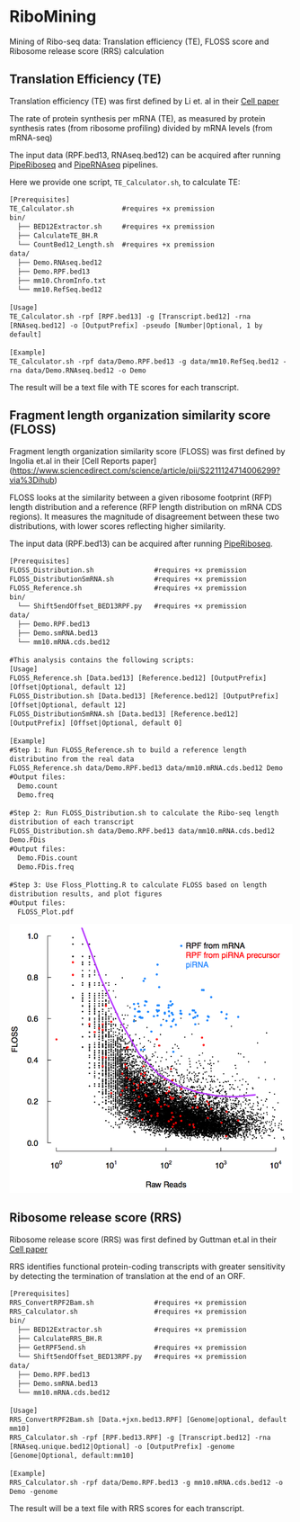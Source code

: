 # RiboMining

Mining of Ribo-seq data: Translation efficiency (TE), FLOSS score and Ribosome release score (RRS) calculation

## Translation Efficiency (TE)

Translation efficiency (TE) was first defined by Li et. al in their [Cell paper](https://www.sciencedirect.com/science/article/pii/S0092867414002323)

The rate of protein synthesis per mRNA (TE), as measured by protein synthesis rates (from ribosome profiling) divided by mRNA levels (from mRNA-seq)

The input data (RPF.bed13, RNAseq.bed12) can be acquired after running [PipeRiboseq](https://github.com/sunyumail93/PipeRiboseq) and [PipeRNAseq](https://github.com/sunyumail93/PipeRNAseq) pipelines.

Here we provide one script, `TE_Calculator.sh`, to calculate TE:

```
[Prerequisites]
TE_Calculator.sh            #requires +x premission
bin/
  ├── BED12Extractor.sh     #requires +x premission
  ├── CalculateTE_BH.R
  └── CountBed12_Length.sh  #requires +x premission
data/
  ├── Demo.RNAseq.bed12
  ├── Demo.RPF.bed13
  ├── mm10.ChromInfo.txt
  └── mm10.RefSeq.bed12

[Usage]
TE_Calculator.sh -rpf [RPF.bed13] -g [Transcript.bed12] -rna [RNAseq.bed12] -o [OutputPrefix] -pseudo [Number|Optional, 1 by default]

[Example]
TE_Calculator.sh -rpf data/Demo.RPF.bed13 -g data/mm10.RefSeq.bed12 -rna data/Demo.RNAseq.bed12 -o Demo
```
The result will be a text file with TE scores for each transcript.

## Fragment length organization similarity score (FLOSS)

Fragment length organization similarity score (FLOSS) was first defined by Ingolia et.al in their [Cell Reports paper] (https://www.sciencedirect.com/science/article/pii/S2211124714006299?via%3Dihub)

FLOSS looks at the similarity between a given ribosome footprint (RFP) length distribution and a reference (RFP length distribution on mRNA CDS regions). It measures the magnitude of disagreement between these two distributions, with lower scores reflecting higher similarity.

The input data (RPF.bed13) can be acquired after running [PipeRiboseq](https://github.com/sunyumail93/PipeRiboseq).

```
[Prerequisites]
FLOSS_Distribution.sh               #requires +x premission
FLOSS_DistributionSmRNA.sh          #requires +x premission
FLOSS_Reference.sh                  #requires +x premission
bin/
  └── Shift5endOffset_BED13RPF.py   #requires +x premission
data/
  ├── Demo.RPF.bed13
  ├── Demo.smRNA.bed13
  └── mm10.mRNA.cds.bed12

#This analysis contains the following scripts:
[Usage]
FLOSS_Reference.sh [Data.bed13] [Reference.bed12] [OutputPrefix] [Offset|Optional, default 12]
FLOSS_Distribution.sh [Data.bed13] [Reference.bed12] [OutputPrefix] [Offset|Optional, default 12]
FLOSS_DistributionSmRNA.sh [Data.bed13] [Reference.bed12] [OutputPrefix] [Offset|Optional, default 0]

[Example]
#Step 1: Run FLOSS_Reference.sh to build a reference length distributino from the real data
FLOSS_Reference.sh data/Demo.RPF.bed13 data/mm10.mRNA.cds.bed12 Demo
#Output files:
  Demo.count
  Demo.freq
  
#Step 2: Run FLOSS_Distribution.sh to calculate the Ribo-seq length distribution of each transcript
FLOSS_Distribution.sh data/Demo.RPF.bed13 data/mm10.mRNA.cds.bed12 Demo.FDis
#Output files:
  Demo.FDis.count
  Demo.FDis.freq

#Step 3: Use Floss_Plotting.R to calculate FLOSS based on length distribution results, and plot figures
#Output files:
  FLOSS_Plot.pdf
```
![](images/FLOSS.png)


## Ribosome release score (RRS)

Ribosome release score (RRS) was first defined by Guttman et.al in their [Cell paper](https://www.sciencedirect.com/science/article/pii/S0092867413007113)

RRS identifies functional protein-coding transcripts with greater sensitivity by detecting the termination of translation at the end of an ORF.

```
[Prerequisites]
RRS_ConvertRPF2Bam.sh               #requires +x premission
RRS_Calculator.sh                   #requires +x premission
bin/
  ├── BED12Extractor.sh             #requires +x premission
  ├── CalculateRRS_BH.R
  ├── GetRPF5end.sh                 #requires +x premission
  └── Shift5endOffset_BED13RPF.py   #requires +x premission
data/
  ├── Demo.RPF.bed13
  ├── Demo.smRNA.bed13
  └── mm10.mRNA.cds.bed12

[Usage]
RRS_ConvertRPF2Bam.sh [Data.+jxn.bed13.RPF] [Genome|optional, default mm10]
RRS_Calculator.sh -rpf [RPF.bed13.RPF] -g [Transcript.bed12] -rna [RNAseq.unique.bed12|Optional] -o [OutputPrefix] -genome [Genome|Optional, default:mm10]

[Example]
RRS_Calculator.sh -rpf data/Demo.RPF.bed13 -g mm10.mRNA.cds.bed12 -o Demo -genome
```
The result will be a text file with RRS scores for each transcript.
